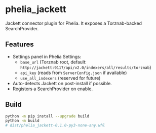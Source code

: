 # phelia_jackett

Jackett connector plugin for Phelia. It exposes a Torznab-backed SearchProvider.

## Features
- Settings panel in Phelia Settings:
  - `base_url` (Torznab root, default: `http://jackett:9117/api/v2.0/indexers/all/results/torznab`)
  - `api_key` (reads from `ServerConfig.json` if available)
  - `use_all_indexers` (reserved for future)
- Auto-detects Jackett on post-install if possible.
- Registers a SearchProvider on enable.

## Build
```bash
python -m pip install --upgrade build
python -m build
# dist/phelia_jackett-0.1.0-py3-none-any.whl
